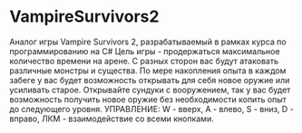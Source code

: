 # VampireSurvivors2
Аналог игры Vampire Survivors 2, разрабатываемый в рамках курса по программированию на C#
Цель игры - продержаться максимальное количество времени на арене. С разных сторон вас будут атаковать различные монстры и существа. По мере накопления опыта в каждом забеге у вас будет возможность открывать для себя новое оружие или усиливать старое. Открывайте сундуки с вооружением, так у вас будет возможность получить новое оружие без необходимости копить опыт до следующего уровня. 
УПРАВЛЕНИЕ: W - вверх, A - влево, S - вниз, D - вправо, ЛКМ - взаимодействие со всеми кнопками.
